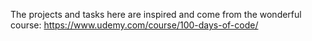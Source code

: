 The projects and tasks here are inspired and come from the wonderful course:
https://www.udemy.com/course/100-days-of-code/
